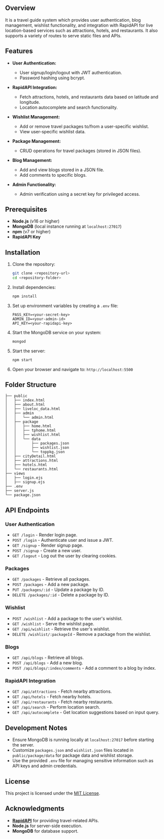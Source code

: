 ## Overview

It is a travel guide system which provides user authentication, blog management, wishlist functionality, and integration with RapidAPI for live location-based services such as attractions, hotels, and restaurants. It also supports a variety of routes to serve static files and APIs.

## Features

- **User Authentication:**
  - User signup/login/logout with JWT authentication.
  - Password hashing using bcrypt.

- **RapidAPI Integration:**
  - Fetch attractions, hotels, and restaurants data based on latitude and longitude.
  - Location autocomplete and search functionality.

- **Wishlist Management:**
  - Add or remove travel packages to/from a user-specific wishlist.
  - View user-specific wishlist data.

- **Package Management:**
  - CRUD operations for travel packages (stored in JSON files).

- **Blog Management:**
  - Add and view blogs stored in a JSON file.
  - Add comments to specific blogs.

- **Admin Functionality:**
  - Admin verification using a secret key for privileged access.

## Prerequisites

- **Node.js** (v16 or higher)
- **MongoDB** (local instance running at `localhost:27017`)
- **npm** (v7 or higher)
- **RapidAPI Key**

## Installation

1. Clone the repository:
   ```bash
   git clone <repository-url>
   cd <repository-folder>
   ```

2. Install dependencies:
   ```bash
   npm install
   ```

3. Set up environment variables by creating a `.env` file:
   ```env
   PASS_KEY=<your-secret-key>
   ADMIN_ID=<your-admin-id>
   API_KEY=<your-rapidapi-key>
   ```

4. Start the MongoDB service on your system:
   ```bash
   mongod
   ```

5. Start the server:
   ```bash
   npm start
   ```

6. Open your browser and navigate to: `http://localhost:5500`

## Folder Structure
```
├── public
│   ├── index.html
│   ├── about.html
│   ├── liveloc_data.html
│   ├── admin
│   │   └── admin.html
│   ├── package
│   │   ├── home.html
│   │   ├── tphome.html
│   │   ├── wishlist.html
│   │   └── data
│   │       ├── packages.json
│   │       ├── wishlist.json
│   │       └── toppkg.json
│   ├── cityDetail.html
│   ├── attractions.html
│   ├── hotels.html
│   └── restaurants.html
├── views
│   ├── login.ejs
│   ├── signup.ejs
├── .env
├── server.js
└── package.json
```

## API Endpoints

### User Authentication
- `GET /login` - Render login page.
- `POST /login` - Authenticate user and issue a JWT.
- `GET /signup` - Render signup page.
- `POST /signup` - Create a new user.
- `GET /logout` - Log out the user by clearing cookies.

### Packages
- `GET /packages` - Retrieve all packages.
- `POST /packages` - Add a new package.
- `PUT /packages/:id` - Update a package by ID.
- `DELETE /packages/:id` - Delete a package by ID.

### Wishlist
- `POST /wishlist` - Add a package to the user's wishlist.
- `GET /wishlist` - Serve the wishlist page.
- `GET /api/wishlist` - Retrieve the user's wishlist.
- `DELETE /wishlist/:packageId` - Remove a package from the wishlist.

### Blogs
- `GET /api/blogs` - Retrieve all blogs.
- `POST /api/blogs` - Add a new blog.
- `POST /api/blogs/:index/comments` - Add a comment to a blog by index.

### RapidAPI Integration
- `GET /api/attractions` - Fetch nearby attractions.
- `GET /api/hotels` - Fetch nearby hotels.
- `GET /api/restaurants` - Fetch nearby restaurants.
- `GET /api/search` - Perform location search.
- `GET /api/autocomplete` - Get location suggestions based on input query.

## Development Notes

- Ensure MongoDB is running locally at `localhost:27017` before starting the server.
- Customize `packages.json` and `wishlist.json` files located in `public/package/data` for package data and wishlist storage.
- Use the provided `.env` file for managing sensitive information such as API keys and admin credentials.

## License
This project is licensed under the [MIT License](LICENSE).

## Acknowledgments

- **[RapidAPI](https://rapidapi.com/)** for providing travel-related APIs.
- **Node.js** for server-side execution.
- **MongoDB** for database support.

